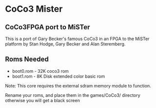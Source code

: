 # CoCo3 Mister


## CoCo3FPGA port to MiSTer

This is a port of Gary Becker's famous CoCo3 in an FPGA to the MiSTer platform by Stan Hodge, Gary Becker and Alan Steremberg.

## Roms Needed

* boot0.rom - 32K coco3 rom
* boot1.rom - 8K Disk extended color basic rom

Note: This core requires the external sdram memory module to function.

Rename your roms, and place them in the games/CoCo3/ directory
otherwise you will get a black screen



